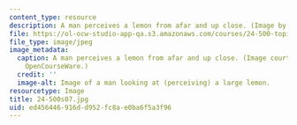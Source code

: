 ```yaml
---
content_type: resource
description: A man perceives a lemon from afar and up close. (Image by MIT OCW.)
file: https://ol-ocw-studio-app-qa.s3.amazonaws.com/courses/24-500-topics-in-philosophy-of-mind-perceptual-experience-spring-2007/ed456446916dd952fc8ae0ba6f5a3f96_24-500s07.jpg
file_type: image/jpeg
image_metadata:
  caption: A man perceives a lemon from afar and up close. (Image courtesy of MIT
    OpenCourseWare.)
  credit: ''
  image-alt: Image of a man looking at (perceiving) a large lemon.
resourcetype: Image
title: 24-500s07.jpg
uid: ed456446-916d-d952-fc8a-e0ba6f5a3f96
---
```

